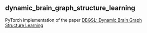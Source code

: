 ## dynamic_brain_graph_structure_learning

PyTorch implementation of the paper [DBGSL: Dynamic Brain Graph Structure Learning](https://arxiv.org/abs/2209.13513)